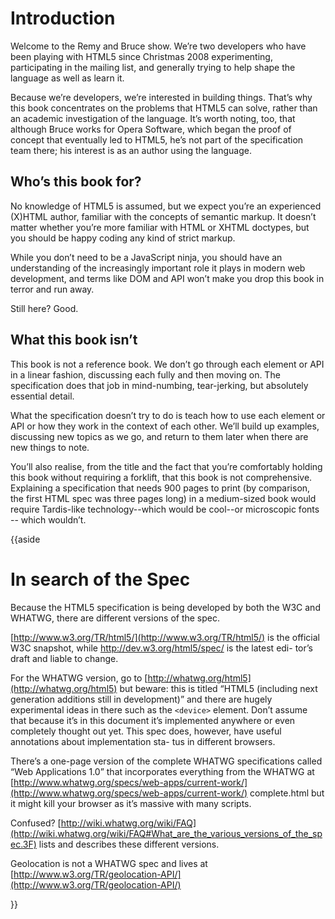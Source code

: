 # Introduction

Welcome to the Remy and Bruce show. We’re two developers who have been playing with HTML5 since Christmas 2008 experimenting, participating in the mailing list, and generally trying to help shape the language as well as learn it.

Because we’re developers, we’re interested in building things. That’s why this book concentrates on the problems that HTML5 can solve, rather than an academic investigation of the language. It’s worth noting, too, that although Bruce works for Opera Software, which began the proof of concept that eventually led to HTML5, he’s not part of the specification team there; his interest is as an author using the language.

## Who’s this book for?

No knowledge of HTML5 is assumed, but we expect you’re an experienced (X)HTML author, familiar with the concepts of semantic markup. It doesn’t matter whether you’re more familiar with HTML or XHTML doctypes, but you should be happy coding any kind of strict markup.

While you don’t need to be a JavaScript ninja, you should have an understanding of the increasingly important role it plays in modern web development, and terms like DOM and API won’t make you drop this book in terror and run away.

Still here? Good.

## What this book isn’t

This book is not a reference book. We don’t go through each element or API in a linear fashion, discussing each fully and then moving on. The specification does that job in mind-numbing, tear-jerking, but absolutely essential detail.

What the specification doesn’t try to do is teach how to use each element or API or how they work in the context of each other. We’ll build up examples, discussing new topics as we go, and return to them later when there are new things to note.

You’ll also realise, from the title and the fact that you’re comfortably holding this book without requiring a forklift, that this book is not comprehensive. Explaining a specification that needs 900 pages to print (by comparison, the first HTML spec was three pages long) in a medium-sized book would require Tardis-like technology--which would be cool--or microscopic fonts -- which wouldn’t.

{{aside

# In search of the Spec

Because the HTML5 specification is being developed by both the W3C and WHATWG, there are different versions of the spec.

[http://www.w3.org/TR/html5/](http://www.w3.org/TR/html5/) is the official W3C snapshot, while http://dev.w3.org/html5/spec/ is the latest edi- tor’s draft and liable to change.

For the WHATWG version, go to [http://whatwg.org/html5](http://whatwg.org/html5) but beware: this is titled “HTML5 (including next generation additions still in development)” and there are hugely experimental ideas in there such as the `<device>` element. Don’t assume that because it’s in this document it’s implemented anywhere or even completely thought out yet. This spec does, however, have useful annotations about implementation sta- tus in different browsers.

There’s a one-page version of the complete WHATWG specifications called “Web Applications 1.0” that incorporates everything from the WHATWG at [http://www.whatwg.org/specs/web-apps/current-work/](http://www.whatwg.org/specs/web-apps/current-work/) complete.html but it might kill your browser as it’s massive with many scripts.

Confused? [http://wiki.whatwg.org/wiki/FAQ](http://wiki.whatwg.org/wiki/FAQ#What_are_the_various_versions_of_the_spec.3F) lists and describes these different versions.

Geolocation is not a WHATWG spec and lives at [http://www.w3.org/TR/geolocation-API/](http://www.w3.org/TR/geolocation-API/)

}}






